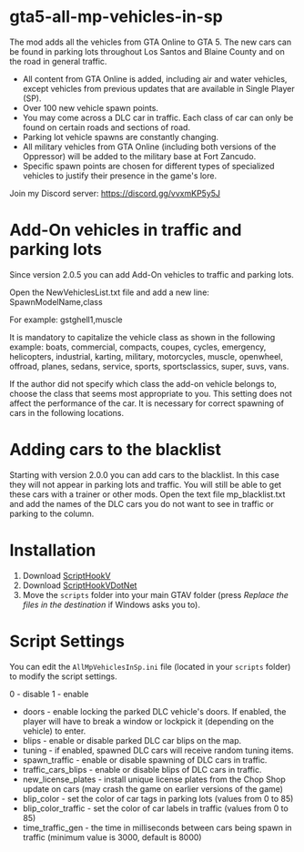 # gta5-all-mp-vehicles-in-sp
The mod adds all the vehicles from GTA Online to GTA 5. The new cars can be found in parking lots throughout Los Santos and Blaine County and on the road in general traffic.

- All content from GTA Online is added, including air and water vehicles, except vehicles from previous updates that are available in Single Player (SP).
- Over 100 new vehicle spawn points.
- You may come across a DLC car in traffic. Each class of car can only be found on certain roads and sections of road.
- Parking lot vehicle spawns are constantly changing.
- All military vehicles from GTA Online (including both versions of the Oppressor) will be added to the military base at Fort Zancudo.
- Specific spawn points are chosen for different types of specialized vehicles to justify their presence in the game's lore.

Join my Discord server: https://discord.gg/vvxmKP5y5J

# Add-On vehicles in traffic and parking lots
Since version 2.0.5 you can add Add-On vehicles to traffic and parking lots. 

Open the NewVehiclesList.txt file and add a new line:
SpawnModelName,class

For example: gstghell1,muscle

It is mandatory to capitalize the vehicle class as shown in the following example: boats, commercial, compacts, coupes, cycles, emergency, helicopters, industrial, karting, military, motorcycles, muscle, openwheel, offroad, planes, sedans, service, sports, sportsclassics, super, suvs, vans.

If the author did not specify which class the add-on vehicle belongs to, choose the class that seems most appropriate to you. 
This setting does not affect the performance of the car. It is necessary for correct spawning of cars in the following locations.

# Adding cars to the blacklist
Starting with version 2.0.0 you can add cars to the blacklist. In this case they will not appear in parking lots and traffic. You will still be able to get these cars with a trainer or other mods.
Open the text file mp_blacklist.txt and add the names of the DLC cars you do not want to see in traffic or parking to the column.

# Installation

1. Download [ScriptHookV](http://dev-c.com/gtav/scripthookv/)
2. Download [ScriptHookVDotNet](https://github.com/scripthookvdotnet/scripthookvdotnet/releases/latest)
3. Move the `scripts` folder into your main GTAV folder (press _Replace the files in the destination_ if Windows asks you to).

# Script Settings

You can edit the `AllMpVehiclesInSp.ini` file (located in your `scripts` folder) to modify the script settings.

0 - disable
1 - enable

- doors - enable locking the parked DLC vehicle's doors. If enabled, the player will have to break a window or lockpick it (depending on the vehicle) to enter.
- blips - enable or disable parked DLC car blips on the map.
- tuning - if enabled, spawned DLC cars will receive random tuning items.
- spawn_traffic - enable or disable spawning of DLC cars in traffic.
- traffic_cars_blips - enable or disable blips of DLC cars in traffic.
- new_license_plates - install unique license plates from the Chop Shop update on cars (may crash the game on earlier versions of the game)
- blip_color - set the color of car tags in parking lots (values from 0 to 85)
- blip_color_traffic - set the color of car labels in traffic (values from 0 to 85)
- time_traffic_gen - the time in milliseconds between cars being spawn in traffic (minimum value is 3000, default is 8000)
